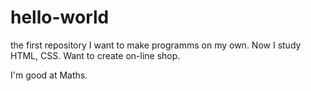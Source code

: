 # hello-world
the first repository
I want to make programms on my own.
Now I study HTML, CSS.
Want to create on-line shop.

I'm good at Maths.
